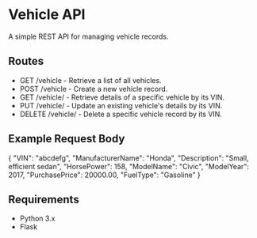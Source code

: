 # Vehicle API

A simple REST API for managing vehicle records.

## Routes

- GET /vehicle - Retrieve a list of all vehicles.
- POST /vehicle - Create a new vehicle record.
- GET /vehicle/<vin> - Retrieve details of a specific vehicle by its VIN.
- PUT /vehicle/<vin> - Update an existing vehicle's details by its VIN.
- DELETE /vehicle/<vin> - Delete a specific vehicle record by its VIN.

## Example Request Body

{
  "VIN": "abcdefg",
  "ManufacturerName": "Honda",
  "Description": "Small, efficient sedan",
  "HorsePower": 158,
  "ModelName": "Civic",
  "ModelYear": 2017,
  "PurchasePrice": 20000.00,
  "FuelType": "Gasoline"
}

## Requirements

- Python 3.x
- Flask